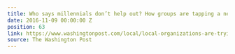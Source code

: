```yaml
---
title: Who says millennials don’t help out? How groups are tapping a new wave of volunteers.
date: 2016-11-09 00:00:00 Z
position: 63
link: https://www.washingtonpost.com/local/local-organizations-are-trying-to-attract-more-millennials-as-volunteers/2016/11/08/dd16c85c-946a-11e6-bb29-bf2701dbe0a3_story.html#Nov9
source: The Washington Post
---
```


